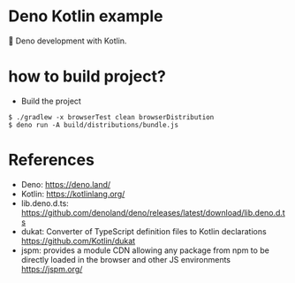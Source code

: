 Deno Kotlin example
===================
🦕 Deno development with Kotlin.

# how to build project?

* Build the project

```
$ ./gradlew -x browserTest clean browserDistribution
$ deno run -A build/distributions/bundle.js
```

# References

* Deno: https://deno.land/
* Kotlin: https://kotlinlang.org/
* lib.deno.d.ts: https://github.com/denoland/deno/releases/latest/download/lib.deno.d.ts
* dukat: Converter of TypeScript definition files to Kotlin declarations https://github.com/Kotlin/dukat
* jspm: provides a module CDN allowing any package from npm to be directly loaded in the browser and other JS environments https://jspm.org/
